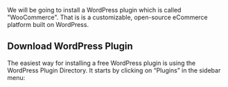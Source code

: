 We will be going to install a WordPress plugin which is called "WooCommerce". That is is a customizable, open-source eCommerce platform built on WordPress.

## Download WordPress Plugin

The easiest way for installing a free WordPress plugin is using the WordPress Plugin Directory. It starts by clicking on “Plugins” in the sidebar menu:
